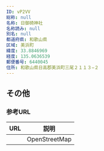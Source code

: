 ```yaml
---
ID: vP2VV
総称: null
名称: 日御碕神社
名称読み: null
別名: null
都道府県: 和歌山県
区域: 美浜町
緯度: 33.8846969
経度: 135.0636539
郵便番号: 6440045
住所: 和歌山県日高郡美浜町三尾２１１３−２
---
```


## その他

### 参考URL

| URL | 説明          |
| --- | ------------- |
|     | OpenStreetMap |
